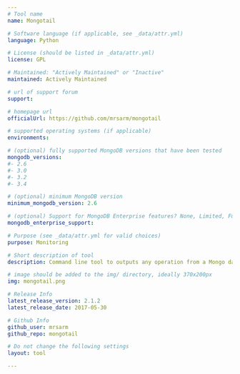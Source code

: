 ```yaml
---
# Tool name
name: Mongotail

# Software language (if applicable, see _data/attr.yml)
language: Python

# License (should be listed in _data/attr.yml)
license: GPL

# Maintained: "Actively Maintained" or "Inactive"
maintained: Actively Maintained

# url of support forum
support: 

# homepage url
officialUrl: https://github.com/mrsarm/mongotail

# supported operating systems (if applicable)
environments:

# (optional) fully supported MongoDB versions that have been tested
mongodb_versions:
#- 2.6
#- 3.0
#- 3.2
#- 3.4

# (optional) minimum MongoDB version
minimum_mongodb_version: 2.6

# (optional) Support for MongoDB Enterprise features? None, Limited, Full
mongodb_enterprise_support: 

# Purpose (see _data/attr.yml for valid choices)
purpose: Monitoring

# Short description of tool
description: Command line tool to outputs any operation from a Mongo database in the standard output. You can see the operations collected by the database profiler from a console, or redirect the result to a file, pipes it with grep or other command line tool in real time, etc.

# image should be added to the img/ directory, ideally 370x200px
img: mongotail.png

# Release Info
latest_release_version: 2.1.2
latest_release_date: 2017-05-30

# Github Info
github_user: mrsarm
github_repo: mongotail

# Do not change the following settings
layout: tool

---
```

